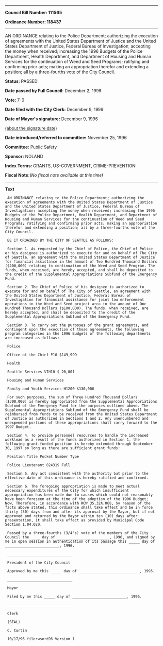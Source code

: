 

********

**Council Bill Number: 111565**
   
**Ordinance Number: 118437**
********

 AN ORDINANCE relating to the Police Department; authorizing the execution of agreements with the United States Department of Justice and the United States Department of Justice, Federal Bureau of Investigation; accepting the money when received; increasing the 1996 Budgets of the Police Department, Health Department, and Department of Housing and Human Services for the continuation of Weed and Seed Programs; ratifying and confirming prior acts; making an appropriation therefor and extending a position; all by a three-fourths vote of the City Council.

**Status:** PASSED
   
**Date passed by Full Council:** December 2, 1996
   
**Vote:** 7-0
   
**Date filed with the City Clerk:** December 9, 1996
   
**Date of Mayor's signature:** December 9, 1996
   
[(about the signature date)](/~public/approvaldate.htm)
   
   
   
**Date introduced/referred to committee:** November 25, 1996
   
**Committee:** Public Safety
   
**Sponsor:** NOLAND
   
   
**Index Terms:** GRANTS, US-GOVERNMENT, CRIME-PREVENTION

**Fiscal Note:**_(No fiscal note available at this time)_

********

**Text**
   
```
 AN ORDINANCE relating to the Police Department; authorizing the execution of agreements with the United States Department of Justice and the United States Department of Justice, Federal Bureau of Investigation; accepting the money when received; increasing the 1996 Budgets of the Police Department, Health Department, and Department of Housing and Human Services for the continuation of Weed and Seed Programs; ratifying and confirming prior acts; making an appropriation therefor and extending a position; all by a three-fourths vote of the City Council.

 BE IT ORDAINED BY THE CITY OF SEATTLE AS FOLLOWS:

 Section 1. As requested by the Chief of Police, the Chief of Police or his designee is authorized to execute for and on behalf of The City of Seattle, an agreement with the United States Department of Justice for financial assistance in the amount of Two Hundred Thousand Dollars ($200,000) relating to continuation of the Weed and Seed Program. The funds, when received, are hereby accepted, and shall be deposited to the credit of the Supplemental Appropriations Subfund of the Emergency Fund.

 Section 2. The Chief of Police of his designee is authorized to execute for and on behalf of The City of Seattle, an agreement with the United States Department of Justice, Federal Bureau of Investigation for financial assistance for joint law enforcement operations in the Weed and Seed project area in the amount of One Hundred Thousand Dollars ($100,000). The funds, when received, are hereby accepted, and shall be deposited to the credit of the Supplemental Appropriations Subfund of the Emergency Fund.

 Section 3. To carry out the purposes of the grant agreements, and contingent upon the execution of those agreements, the following program categories in the 1996 Budgets of the following departments are increased as follows:

 Police

 Office of the Chief-P10 $149,999

 Health

 Seattle Services-V7H10 $ 20,001

 Housing and Human Services

 Family and Youth Services-H1200 $130,000

 For such purposes, the sum of Three Hundred Thousand Dollars ($300,000) is hereby appropriated from the Supplemental Appropriations Subfund of the Emergency Fund for the purposes outlined above. The Supplemental Appropriations Subfund of the Emergency Fund shall be reimbursed from funds to be received from the United States Department of Justice as authorized in Sections 1 and 2. Any unencumbered and unexpended portions of these appropriations shall carry forward to the 1997 Budget.

 Section 4. To provide personnel resources to handle the increased workload as a result of the funds authorized in Section 1, the following grant-funded position is hereby extended through September 30, 1997 so long as there are sufficient grant funds:

 Position Title Pocket Number Type

 Police Lieutenant 024319 Full

 Section 5. Any act consistent with the authority but prior to the effective date of this ordinance is hereby ratified and confirmed.

 Section 6. The foregoing appropriation is made to meet actual necessary expenditures of the City for which insufficient appropriation has been made due to causes which could not reasonably have been foreseen at the time of the adoption of the 1996 Budget; Now, Therefore, in accordance with RCW 35.32A.060, by reason of the facts above stated, this ordinance shall take effect and be in force thirty (30) days from and after its approval by the Mayor, but if not approved and returned by the Mayor within ten (10) days after presentation, it shall take effect as provided by Municipal Code Section 1.04.020.

 Passed by a three-fourths (3/4's) vote of the members of the City Council the ____ day of ________________________, 1996, and signed by me in open session in authentication of its passage this _____ day of _________________________, 1996.

 ______________________________

 President of the City Council

 Approved by me this _____ day of ____________________________, 1996.

 ______________________________

 Mayor

 Filed by me this _____ day of _________________________, 1996.

 ______________________________

 Clerk

 (SEAL)

 C. Curtin

 10/17/96 file:wsord96 Version 1

```
